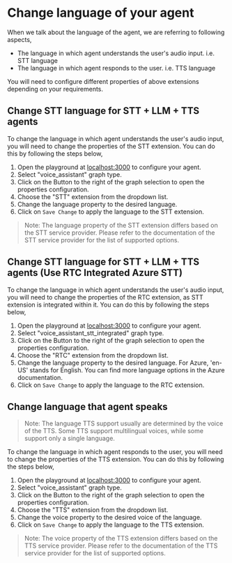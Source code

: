 # Change language of your agent

When we talk about the language of the agent, we are referring to following aspects,

- The language in which agent understands the user's audio input. i.e. STT language
- The language in which agent responds to the user. i.e. TTS language

You will need to configure different properties of above extensions depending on your requirements.

## Change STT language for STT + LLM + TTS agents

To change the language in which agent understands the user's audio input, you will need to change the properties of the STT extension. You can do this by following the steps below,

1. Open the playground at [localhost:3000](http://localhost:3000) to configure your agent.
2. Select "voice_assistant" graph type.
3. Click on the Button to the right of the graph selection to open the properties configuration.
4. Choose the "STT" extension from the dropdown list.
5. Change the language property to the desired language.
6. Click on `Save Change` to apply the language to the STT extension.

> Note: The language property of the STT extension differs based on the STT service provider. Please refer to the documentation of the STT service provider for the list of supported options.

## Change STT language for STT + LLM + TTS agents (Use RTC Integrated Azure STT)

To change the language in which agent understands the user's audio input, you will need to change the properties of the RTC extension, as STT extension is integrated within it. You can do this by following the steps below,

1. Open the playground at [localhost:3000](http://localhost:3000) to configure your agent.
2. Select "voice_assistant_stt_integrated" graph type.
3. Click on the Button to the right of the graph selection to open the properties configuration.
4. Choose the "RTC" extension from the dropdown list.
5. Change the language property to the desired language. For Azure, 'en-US' stands for English. You can find more language options in the Azure documentation.
6. Click on `Save Change` to apply the language to the RTC extension.

## Change language that agent speaks

> Note: The language TTS support usually are determined by the voice of the TTS. Some TTS support multilingual voices, while some support only a single language.

To change the language in which agent responds to the user, you will need to change the properties of the TTS extension. You can do this by following the steps below,

1. Open the playground at [localhost:3000](http://localhost:3000) to configure your agent.
2. Select "voice_assistant" graph type.
3. Click on the Button to the right of the graph selection to open the properties configuration.
4. Choose the "TTS" extension from the dropdown list.
5. Change the voice property to the desired voice of the language.
6. Click on `Save Change` to apply the language to the TTS extension.

> Note: The voice property of the TTS extension differs based on the TTS service provider. Please refer to the documentation of the TTS service provider for the list of supported options.
